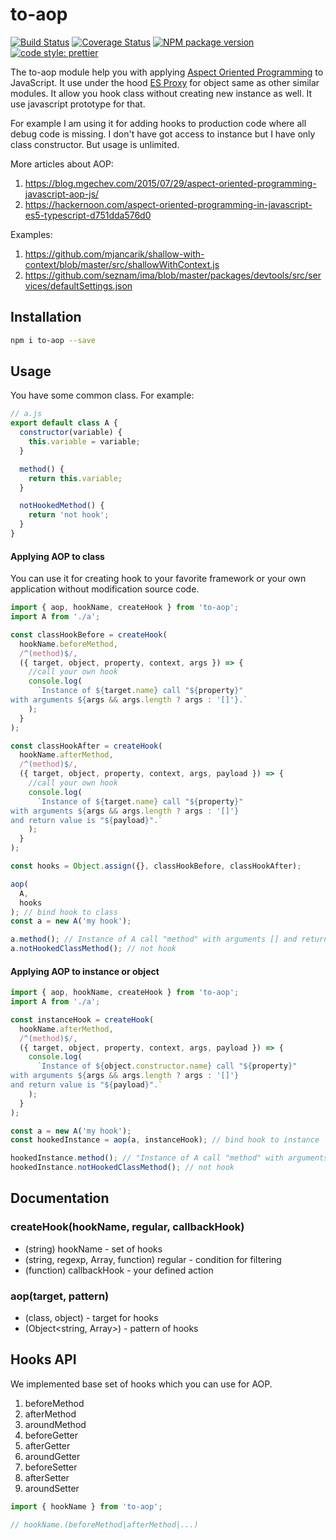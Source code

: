 # to-aop

[![Build Status](https://travis-ci.org/mjancarik/to-aop.svg?branch=master)](https://travis-ci.org/mjancarik/to-aop)
[![Coverage Status](https://coveralls.io/repos/github/mjancarik/to-aop/badge.svg?branch=master)](https://coveralls.io/github/mjancarik/to-aop?branch=master)
[![NPM package version](https://img.shields.io/npm/v/to-aop/latest.svg)](https://www.npmjs.com/package/to-aop)
[![code style: prettier](https://img.shields.io/badge/code_style-prettier-ff69b4.svg?style=flat-square)](https://github.com/prettier/prettier)

The to-aop module help you with applying [Aspect Oriented Programming](https://www.cs.ubc.ca/~gregor/papers/kiczales-ECOOP1997-AOP.pdf) to JavaScript. It use under the hood [ES Proxy](https://ponyfoo.com/articles/es6-proxies-in-depth) for object same as other similar modules. It allow you hook class without creating new instance as well. It use javascript prototype for that.

For example I am using it for adding hooks to production code where all debug code is missing. I don't have got access to instance but I have only class constructor. But usage is unlimited.

More articles about AOP:
1. https://blog.mgechev.com/2015/07/29/aspect-oriented-programming-javascript-aop-js/
2. https://hackernoon.com/aspect-oriented-programming-in-javascript-es5-typescript-d751dda576d0

Examples:
1. https://github.com/mjancarik/shallow-with-context/blob/master/src/shallowWithContext.js
2. https://github.com/seznam/ima/blob/master/packages/devtools/src/services/defaultSettings.json

## Installation

```bash
npm i to-aop --save
```

## Usage

You have some common class. For example:

``` javascript
// a.js
export default class A {
  constructor(variable) {
    this.variable = variable;
  }

  method() {
    return this.variable;
  }

  notHookedMethod() {
    return 'not hook';
  }    
}
```

#### Applying AOP to class

You can use it for creating hook to your favorite framework or your own application without modification source code.

``` javascript
import { aop, hookName, createHook } from 'to-aop';
import A from './a';

const classHookBefore = createHook(
  hookName.beforeMethod,
  /^(method)$/,
  ({ target, object, property, context, args }) => {
    //call your own hook
    console.log(
      `Instance of ${target.name} call "${property}"
with arguments ${args && args.length ? args : '[]'}.`
    );
  }
);

const classHookAfter = createHook(
  hookName.afterMethod,
  /^(method)$/,
  ({ target, object, property, context, args, payload }) => {
    //call your own hook
    console.log(
      `Instance of ${target.name} call "${property}"
with arguments ${args && args.length ? args : '[]'}
and return value is "${payload}".`
    );
  }
);

const hooks = Object.assign({}, classHookBefore, classHookAfter);

aop(
  A,
  hooks
); // bind hook to class
const a = new A('my hook');

a.method(); // Instance of A call "method" with arguments [] and return value is "my hook".
a.notHookedClassMethod(); // not hook

```

#### Applying AOP to instance or object

```javascript
import { aop, hookName, createHook } from 'to-aop';
import A from './a';

const instanceHook = createHook(
  hookName.afterMethod,
  /^(method)$/,
  ({ target, object, property, context, args, payload }) => {
    console.log(
      `Instance of ${object.constructor.name} call "${property}"
with arguments ${args && args.length ? args : '[]'}
and return value is "${payload}".`
    );
  }
);

const a = new A('my hook');
const hookedInstance = aop(a, instanceHook); // bind hook to instance

hookedInstance.method(); // "Instance of A call "method" with arguments [] and return value is "my hook".
hookedInstance.notHookedClassMethod(); // not hook
```

## Documentation

### createHook(hookName, regular, callbackHook)

  - (string) hookName - set of hooks
  - (string, regexp, Array, function) regular - condition for filtering
  - (function) callbackHook - your defined action

### aop(target, pattern)

  - (class, object) - target for hooks
  - (Object<string, Array<function>>) - pattern of hooks

## Hooks API

We implemented base set of hooks which you can use for AOP.

1. beforeMethod
2. afterMethod
3. aroundMethod
4. beforeGetter
5. afterGetter
6. aroundGetter
7. beforeSetter
8. afterSetter
9. aroundSetter

```javascript
import { hookName } from 'to-aop';

// hookName.(beforeMethod|afterMethod|...)

```
